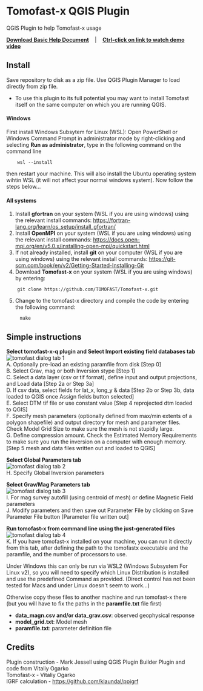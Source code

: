 # Tomofast-x QGIS Plugin
 QGIS Plugin to help Tomofast-x usage

 **<a href="https://tectonique.net/tomofast-x-q/Tomofast-x-q%20User%20Manual.pdf">Download Basic Help Document</a>**&nbsp;&nbsp;&nbsp; |&nbsp;&nbsp;&nbsp; **<a href="https://tectonique.net/tomofast-x-q/tomofast_demo.mp4">Ctrl-click on link to watch demo video</a>**

## Install
Save repository to disk as a zip file. Use QGIS Plugin Manager to load directly from zip file.
- To use this plugin to its full potential you may want to install Tomofast itself on the same computer on which you are running QGIS.

#### Windows
First install Windows Subsytem for Linux (WSL): Open PowerShell or Windows Command Prompt in administrator mode by right-clicking and selecting **Run as administrator**, type in the following command on the command line  
``` 
    wsl --install   
```
then restart your machine. This will also install the Ubuntu operating system wihtin WSL (it will not affect your normal windows system). Now follow the steps below...   

#### All systems
1) Install **gfortran** on your system (WSL if you are using windows) using the relevant install commands: https://fortran-lang.org/learn/os_setup/install_gfortran/   
2) Install **OpenMPI** on your system (WSL if you are using windows) using the relevant install commands: https://docs.open-mpi.org/en/v5.0.x/installing-open-mpi/quickstart.html   
3) If not already installed, install **git** on your computer (WSL if you are using windows) using the relevant install commands: https://git-scm.com/book/en/v2/Getting-Started-Installing-Git   
4) Download **Tomofast-x** on your system (WSL if you are using windows) by entering: 
```
    git clone https://github.com/TOMOFAST/Tomofast-x.git  
```

5) Change to the tomofast-x directory and compile the code by entering the following command:   
```
     make
```

## Simple instructions
**Select tomofast-x-q plugin and Select Import existing field databases tab**   
![tomofast dialog tab 1](plugin.png)    
A. Optionally pre-load an existing paramfile from disk [Step 0]      
B. Select Grav, mag or both Inversion stype [Step 1]   
C. Select a data layer (csv or tif format), define input and output projections, and Load data [Step 2a or Step 3a]   
D. If csv data, select fields for lat_x, long_y & data [Step 2b or Step 3b, data loaded to QGIS once Assign fields button selected]   
E. Select DTM tif file or use constant value [Step 4 reprojected dtm loaded to QGIS]   
F. Specify mesh parameters (optionally defined from max/min extents of a polygon shapefile) and output directory for mesh and parameter files. Check Model Grid Size to make sure the mesh is not stupidly large.    
G. Define compression amount. Check the Estimated Memory Requirements to make sure you run the inversion on a computer with enough memory.    
[Step 5 mesh and data files written out and loaded to QGIS]   
    
**Select Global Parameters tab**   
![tomofast dialog tab 2](plugin2.png)     
H. Specify Global Inversion parameters   
   
**Select Grav/Mag Parameters tab**   
![tomofast dialog tab 3](plugin3.png)    
I. For mag survey autofill (using centroid of mesh) or define Magnetic Field parameters   
J. Modify parameters and then save out Parameter File by clicking on Save Parameter File button [Parameter file written out]   
   
**Run tomofast-x from command line using the just-generated files**   
![tomofast dialog tab 4](plugin4.png)    
K. If you have tomofast-x installed on your machine, you can run it directly from this tab, after defining the path to the tomofastx executable and the paramfile, and the number of processors to use.    
   
Under Windows this can only be run via WSL2 (Windows Subsystem For Linux v2), so you will need to specify which Linux Distribution is installed and use the predefined Command as provided. (Direct control has not been tested for Macs and under Linux doesn't seem to work...)   
   
Otherwise copy these files to another machine and run tomofast-x there (but you will have to fix the paths in the **paramfile.txt** file first)    
- **data_magn.csv and/or data_grav.csv**: observed geophysical response   
- **model_grid.txt**: Model mesh   
- **paramfile.txt**: parameter definition file   

## Credits    
Plugin construction - Mark Jessell using QGIS Plugin Builder Plugin and code from Vitaliy Ogarko   
Tomofast-x - Vitaliy Ogarko   
IGRF calculation - https://github.com/klaundal/ppigrf  